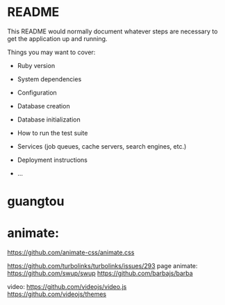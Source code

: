 # README

This README would normally document whatever steps are necessary to get the
application up and running.

Things you may want to cover:

* Ruby version

* System dependencies

* Configuration

* Database creation

* Database initialization

* How to run the test suite

* Services (job queues, cache servers, search engines, etc.)

* Deployment instructions

* ...
# guangtou

# animate:
https://github.com/animate-css/animate.css

https://github.com/turbolinks/turbolinks/issues/293
page animate:
https://github.com/swup/swup
https://github.com/barbajs/barba

video:
https://github.com/videojs/video.js
https://github.com/videojs/themes
